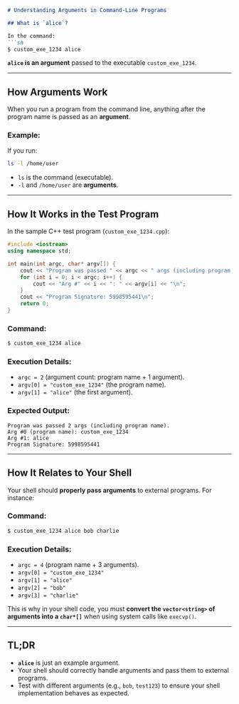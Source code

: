 

```markdown
# Understanding Arguments in Command-Line Programs

## What is `alice`?

In the command:
```sh
$ custom_exe_1234 alice
```
**`alice` is an argument** passed to the executable `custom_exe_1234`.

---

## How Arguments Work

When you run a program from the command line, anything after the program name is passed as an **argument**.

### Example:
If you run:
```sh
ls -l /home/user
```
- `ls` is the command (executable).
- `-l` and `/home/user` are **arguments**.

---

## How It Works in the Test Program

In the sample C++ test program (`custom_exe_1234.cpp`):
```cpp
#include <iostream>
using namespace std;

int main(int argc, char* argv[]) {
    cout << "Program was passed " << argc << " args (including program name).\n";
    for (int i = 0; i < argc; i++) {
        cout << "Arg #" << i << ": " << argv[i] << "\n";
    }
    cout << "Program Signature: 5998595441\n";
    return 0;
}
```

### Command:
```sh
$ custom_exe_1234 alice
```

### Execution Details:
- `argc = 2` (argument count: program name + 1 argument).
- `argv[0] = "custom_exe_1234"` (the program name).
- `argv[1] = "alice"` (the first argument).

### Expected Output:
```plaintext
Program was passed 2 args (including program name).
Arg #0 (program name): custom_exe_1234
Arg #1: alice
Program Signature: 5998595441
```

---

## How It Relates to Your Shell

Your shell should **properly pass arguments** to external programs. For instance:

### Command:
```sh
$ custom_exe_1234 alice bob charlie
```

### Execution Details:
- `argc = 4` (program name + 3 arguments).
- `argv[0] = "custom_exe_1234"`
- `argv[1] = "alice"`
- `argv[2] = "bob"`
- `argv[3] = "charlie"`

This is why in your shell code, you must **convert the `vector<string>` of arguments into a `char*[]`** when using system calls like `execvp()`.

---

## TL;DR

- **`alice`** is just an example argument.
- Your shell should correctly handle arguments and pass them to external programs.
- Test with different arguments (e.g., `bob`, `test123`) to ensure your shell implementation behaves as expected.
```
